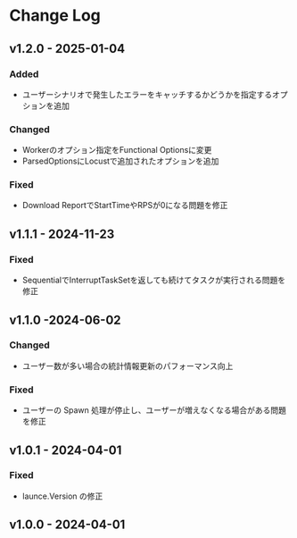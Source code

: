 # Change Log

## v1.2.0 - 2025-01-04

### Added

- ユーザーシナリオで発生したエラーをキャッチするかどうかを指定するオプションを追加

### Changed

- Workerのオプション指定をFunctional Optionsに変更
- ParsedOptionsにLocustで追加されたオプションを追加

### Fixed

- Download ReportでStartTimeやRPSが0になる問題を修正

## v1.1.1 - 2024-11-23

### Fixed

- SequentialでInterruptTaskSetを返しても続けてタスクが実行される問題を修正

## v1.1.0 -2024-06-02

### Changed

- ユーザー数が多い場合の統計情報更新のパフォーマンス向上

### Fixed

- ユーザーの Spawn 処理が停止し、ユーザーが増えなくなる場合がある問題を修正

## v1.0.1 - 2024-04-01

### Fixed

- launce.Version の修正

## v1.0.0 - 2024-04-01
